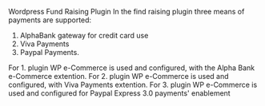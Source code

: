 Wordpress Fund Raising Plugin
In the find raising plugin three means of payments are supported: 
1. AlphaBank gateway for credit card use
2. Viva Payments
3. Paypal Payments.

For 1. plugin WP e-Commerce is used and configured, with the Alpha Bank e-Commerce extention.
For 2. plugin WP e-Commerce is used and configured, with Viva Payments extention.
For 3. plugin WP e-Commerce is used and configured for Paypal Express 3.0 payments' enablement
